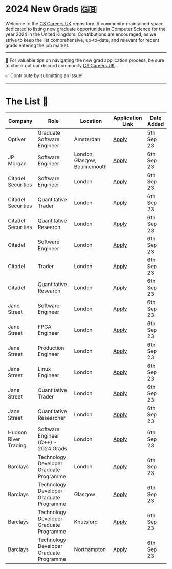 # 2024 New Grads 🇬🇧
Welcome to the [CS Careers UK](https://discord.gg/Fmmu5x8Gn8) repository. A community-maintained space dedicated to listing new graduate opportunities in Computer Science for the year 2024 in the United Kingdom. Contributions are encouraged, as we strive to keep the list comprehensive, up-to-date, and relevant for recent grads entering the job market.

---

🚀 For valuable tips on navigating the new grad application process, be sure to check out our discord community [CS Careers UK](https://discord.gg/Fmmu5x8Gn8).

✅ Contribute by submitting an issue!

---

# The List 🎒

| Company | Role | Location | Application Link | Date Added |
| -------- | -------- | -------- | -------- | -------- |
| Optiver  | Graduate Software Engineer | Amsterdan | [Apply](https://optiver.com/working-at-optiver/career-opportunities/6642543002/?gh_jid=6642543002&gh_src=a4d522322us&utm_campaign=EU+Campus+Season+2023&utm_medium=email&_hsmi=272988687&_hsenc=p2ANqtz--Uho1QJMuXdbWErtOD6rvax3kpbsRqjumToKYPTSN9NUr0UKS5e7Y-b25yI3qc1HfmvY6c7QF1J7E4ghPxzP5lsJB6gQ&utm_content=272988687&utm_source=hs_email) | 5th Sep 23 |
| JP Morgan | Software Engineer | London, Glasgow, Bournemouth | [Apply](https://careers.jpmorgan.com/global/en/students/programs/software-engineer-fulltime) | 6th Sep 23 |
| Citadel Securities | Software Engineer | London | [Apply](https://www.citadelsecurities.com/careers/details/software-engineer-full-time-europe/) | 6th Sep 23 |
| Citadel Securities | Quantitative Trader | London | [Apply](https://www.citadelsecurities.com/careers/details/quantitative-trading-full-time-europe/) | 6th Sep 23 |
| Citadel Securities | Quantitative Research | London | [Apply](https://www.citadelsecurities.com/careers/details/quantitative-research-full-time-europe/) | 6th Sep 23 |
| Citadel | Software Engineer | London | [Apply](https://www.citadel.com/careers/details/software-engineer-full-time-europe/) | 6th Sep 23 |
| Citadel | Trader | London | [Apply](https://www.citadel.com/careers/details/investment-and-trading-full-time-europe/) | 6th Sep 23 |
| Citadel | Quantitative Research | London | [Apply](https://www.citadel.com/careers/details/quantitative-research-full-time-europe-2/) | 6th Sep 23 |
| Jane Street | Software Engineer | London | [Apply](https://www.janestreet.com/join-jane-street/position/6561510002/) | 6th Sep 23 |
| Jane Street | FPGA Engineer | London | [Apply](https://www.janestreet.com/join-jane-street/position/6866845002/) | 6th Sep 23 |
| Jane Street | Production Engineer | London | [Apply](https://www.janestreet.com/join-jane-street/position/6866979002/) | 6th Sep 23 |
| Jane Street | Linux Engineer | London | [Apply](https://www.janestreet.com/join-jane-street/position/6866927002/) | 6th Sep 23 |
| Jane Street | Quantitative Trader | London | [Apply](https://www.janestreet.com/join-jane-street/position/6866533002/) | 6th Sep 23 |
| Jane Street | Quantitative Researcher | London | [Apply](https://www.janestreet.com/join-jane-street/position/6857462002/) | 6th Sep 23 |
| Hudson River Trading | Software Engineer (C++) - 2024 Grads | London | [Apply](https://www.hudsonrivertrading.com/careers/job/?gh_jid=5325331&req_id=437) | 6th Sep 23 |
| Barclays | Technology Developer Graduate Programme | London | [Apply](https://search.jobs.barclays/job/-/-/22545/53938730448?src=JB-12860) | 6th Sep 23 |
| Barclays | Technology Developer Graduate Programme | Glasgow | [Apply](https://search.jobs.barclays/job/-/-/22545/53938760432?src=JB-12860) | 6th Sep 23 |
| Barclays | Technology Developer Graduate Programme | Knutsford | [Apply](https://search.jobs.barclays/job/-/-/22545/53938726784?src=JB-12860) | 6th Sep 23 |
| Barclays | Technology Developer Graduate Programme | Northampton | [Apply](https://search.jobs.barclays/job/-/-/22545/53938735088?src=JB-12860) | 6th Sep 23 |
